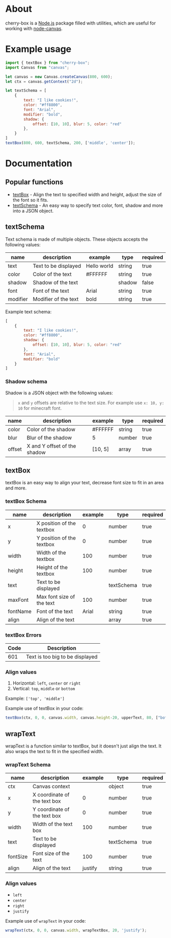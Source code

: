 # About

cherry-box is a [Node.js](https://nodejs.org/en/about/) package filled with utilities, which are useful for working with [node-canvas](https://github.com/Automattic/node-canvas).

# Example usage

```js
import { textBox } from "cherry-box";
import Canvas from "canvas";

let canvas = new Canvas.createCanvas(800, 600);
let ctx = canvas.getContext("2d");

let textSchema = [
    {
        text: "I like cookies!",
        color: "#ff8800",
        font: "Arial",
        modifier: "bold",
        shadow: {
            offset: [10, 10], blur: 5, color: "red"
        },
    }
]
textBox(800, 600, textSchema, 200, ['middle', 'center']);
```

# Documentation

## Popular functions

* [textBox](#textBox) - Align the text to specified width and height, adjust the size of the font so it fits.
* [textSchema](#textSchema) - An easy way to specify text color, font, shadow and more into a JSON object.
## textSchema
Text schema is made of multiple objects. These objects accepts the following values:

name | description | example | type | required
--- | --- | --- | --- | ---
text | Text to be displayed | Hello world | string | true
color | Color of the text | #FFFFFF | string | true
shadow | Shadow of the text | | shadow | false
font | Font of the text | Arial | string | true
modifier | Modifier of the text | bold | string | true

Example text schema:
```js
[
    {
        text: "I like cookies!",
        color: "#ff8800",
        shadow: {
            offset: [10, 10], blur: 5, color: "red"
        },
        font: "Arial",
        modifier: "bold"
    }
]
```

### Shadow schema
Shadow is a JSON object with the following values:

> `x` and `y` offsets are relative to the text size. For example use `x: 10, y: 10` for minecraft font.

name | description | example | type | required
--- | --- | --- | --- | ---
color | Color of the shadow | #FFFFFF | string | true
blur | Blur of the shadow | 5 | number | true
offset | X and Y offset of the shadow | [10, 5] | array | true

## textBox

textBox is an easy way to align your text, decrease font size to fit in an area and more.
### textBox Schema

name | description | example | type | required
--- | --- | --- | --- | ---
x | X position of the textbox | 0 | number | true
y | Y position of the textbox | 0 | number | true
width | Width of the textbox | 100 | number | true
height | Height of the textbox | 100 | number | true
text | Text to be displayed | | textSchema | true
maxFont | Max font size of the text | 100 | number | true
fontName | Font of the text | Arial | string | true
align | Align of the text |  | array | true

### textBox Errors

Code | Description
--- | ---
601 | Text is too big to be displayed

### Align values

1. Horizontal: `left`, `center` or `right`
2. Vertical: `top`, `middle` or `bottom`

Example: `['top', 'middle']`

Example use of textBox in your code: 
```js
textBox(ctx, 0, 0, canvas.width, canvas.height-20, upperText, 80, ["bottom", "center"]);
```

## wrapText

wrapText is a function similar to textBox, but it doesn't just align the text. It also wraps the text to fit in the specified width.

### wrapText Schema

name | description | example | type | required
--- | --- | --- | --- | ---
ctx | Canvas context | | object | true
x | X coordinate of the text box | 0 | number | true
y | Y coordinate of the text box | 0 | number | true
width | Width of the text box | 100 | number | true
text | Text to be displayed | | textSchema | true
fontSize | Font size of the text | 100 | number | true
align | Align of the text | justify | string | true

### Align values

* `left`
* `center`
* `right`
* `justify`

Example use of `wrapText` in your code: 
```js
wrapText(ctx, 0, 0, canvas.width, wrapTextBox, 20, 'justify');
```